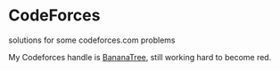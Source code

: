 CodeForces
==========

solutions for some codeforces.com problems

My Codeforces handle is [BananaTree](http://codeforces.com/profile/BananaTree), still working hard to become red.

